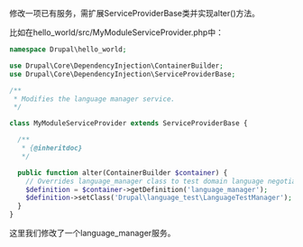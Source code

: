 修改一项已有服务，需扩展ServiceProviderBase类并实现alter()方法。

比如在hello_world/src/MyModuleServiceProvider.php中：

```php
namespace Drupal\hello_world;

use Drupal\Core\DependencyInjection\ContainerBuilder;
use Drupal\Core\DependencyInjection\ServiceProviderBase;

/**
 * Modifies the language manager service.
 */

class MyModuleServiceProvider extends ServiceProviderBase {

  /**
   * {@inheritdoc}
   */

  public function alter(ContainerBuilder $container) {
    // Overrides language_manager class to test domain language negotiation.
    $definition = $container->getDefinition('language_manager');
    $definition->setClass('Drupal\language_test\LanguageTestManager');
  }
}
```

这里我们修改了一个language_manager服务。